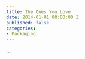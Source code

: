 ```yaml
---
title: The Ones You Love
date: 2014-01-01 00:00:00 Z
published: false
categories:
- Packaging
---
```


...